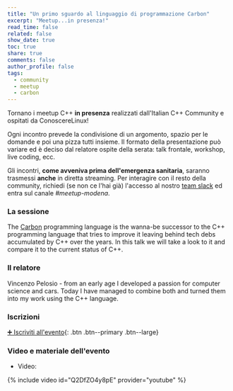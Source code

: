 ```yaml
---
title: "Un primo sguardo al linguaggio di programmazione Carbon"
excerpt: "Meetup...in presenza!"
read_time: false
related: false
show_date: true
toc: true
share: true
comments: false
author_profile: false
tags:
  - community
  - meetup
  - carbon
---
```


Tornano i meetup C++ **in presenza** realizzati dall'Italian C++ Community e ospitati da ConoscereLinux!

Ogni incontro prevede la condivisione di un argomento, spazio per le domande e poi una pizza tutti insieme.
Il formato della presentazione può variare ed è deciso dal relatore ospite della serata: talk frontale, workshop, live coding, ecc.

Gli incontri, **come avveniva prima dell'emergenza sanitaria**, saranno trasmessi **anche** in diretta streaming. Per interagire con il resto della community, richiedi (se non ce l'hai già) l'accesso al nostro [team slack](https://italiancpp.org/join) ed entra sul canale *#meetup-modena*.

### La sessione

The [Carbon](https://github.com/carbon-language/carbon-lang) programming language is the wanna-be successor to the C++ programming language that tries to improve it leaving behind tech debs accumulated by C++ over the years. In this talk we will take a look to it and compare it to the current status of C++.

### Il relatore

Vincenzo Pelosio - from an early age I developed a passion for computer science and cars. Today I have managed to combine both and turned them into my work using the C++ language.

### Iscrizioni

[➕ Iscriviti all'evento](https://conoscerelinux.org/courses/meetupcpp_1222/){: .btn .btn--primary .btn--large}

### Video e materiale dell'evento

- Video:

{% include video id="Q2DfZO4y8pE" provider="youtube" %}
